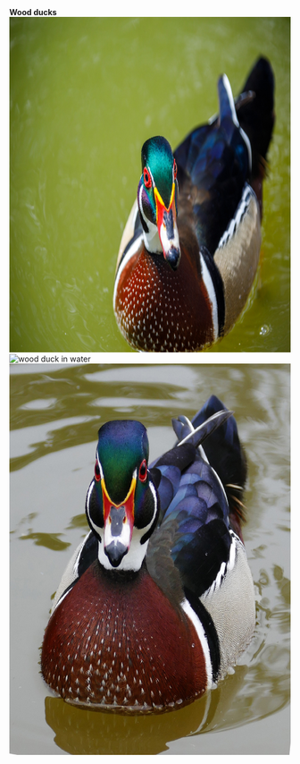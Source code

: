 <head><b>Wood ducks</b></head>
<img src="wood-duck-16633298487EQ.jpg" alt="male wood duck" width="900" height="600">
<img src="American_Wood_Duck.jpg" alt="wood duck in water"width="900" height="600">
<img src="wood-duck.jpg" alt="wood ducks swimming"width="900" height="700">
